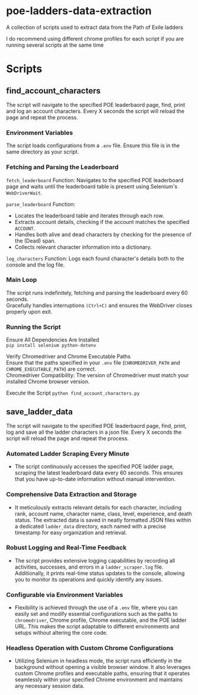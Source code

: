 # poe-ladders-data-extraction
A collection of scripts used to extract data from the Path of Exile ladders

I do recommend using different chrome profiles for each script if you are running several scripts at the same time

# Scripts

## find_account_characters
The script will navigate to the specified POE leaderbaord page, find, print and log an account characters. Every X seconds the script will reload the page and repeat the process.

### Environment Variables
The script loads configurations from a `.env` file. Ensure this file is in the same directory as your script.

### Fetching and Parsing the Leaderboard
`fetch_leaderboard` Function: Navigates to the specified POE leaderboard page and waits until the leaderboard table is present using Selenium's `WebDriverWait`.

`parse_leaderboard` Function: 
+ Locates the leaderboard table and iterates through each row.
+ Extracts account details, checking if the account matches the specified `ACCOUNT`.
+ Handles both alive and dead characters by checking for the presence of the (Dead) span.
+ Collects relevant character information into a dictionary.

`log_characters` Function: Logs each found character's details both to the console and the log file.

### Main Loop
The script runs indefinitely, fetching and parsing the leaderboard every 60 seconds.  
Gracefully handles interruptions `(Ctrl+C)` and ensures the WebDriver closes properly upon exit.

### Running the Script
Ensure All Dependencies Are Installed  
`pip install selenium python-dotenv`

Verify Chromedriver and Chrome Executable Paths  
Ensure that the paths specified in your `.env` file (`CHROMEDRIVER_PATH` and `CHROME_EXECUTABLE_PATH`) are correct.  
Chromedriver Compatibility: The version of Chromedriver must match your installed Chrome browser version.

Execute the Script
`python find_account_characters.py`

## save_ladder_data
The script will navigate to the specified POE leaderbaord page, find, print, log and save all the ladder characters in a json file. Every X seconds the script will reload the page and repeat the process.

### Automated Ladder Scraping Every Minute
+ The script continuously accesses the specified POE ladder page, scraping the latest leaderboard data every 60 seconds. This ensures that you have up-to-date information without manual intervention.

### Comprehensive Data Extraction and Storage
+ It meticulously extracts relevant details for each character, including rank, account name, character name, class, level, experience, and death status. The extracted data is saved in neatly formatted JSON files within a dedicated `ladder_data` directory, each named with a precise timestamp for easy organization and retrieval.

### Robust Logging and Real-Time Feedback
+ The script provides extensive logging capabilities by recording all activities, successes, and errors in a `ladder_scraper.log` file. Additionally, it prints real-time status updates to the console, allowing you to monitor its operations and quickly identify any issues.

### Configurable via Environment Variables
+ Flexibility is achieved through the use of a `.env` file, where you can easily set and modify essential configurations such as the paths to `chromedriver`, Chrome profile, Chrome executable, and the POE ladder URL. This makes the script adaptable to different environments and setups without altering the core code.

### Headless Operation with Custom Chrome Configurations
+ Utilizing Selenium in headless mode, the script runs efficiently in the background without opening a visible browser window. It also leverages custom Chrome profiles and executable paths, ensuring that it operates seamlessly within your specified Chrome environment and maintains any necessary session data.
